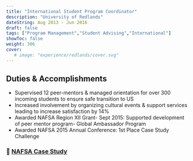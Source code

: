 ```yaml
---
title: "International Student Program Coordinator"
description: "University of Redlands"
dateString: Aug 2013 - Jun 2016
draft: false
tags: ["Program Management","Student Advising","International"]
showToc: false
weight: 306
cover:
   # image: "experience/redlands/cover.svg"
--- 
```


## Duties & Accomplishments
- Supervised 12 peer-mentors & managed orientation for over 300 incoming students to ensure safe transition to US
- Increased involvement by organizing cultural events & support services leading to increase satisfaction by 14%
- Awarded NAFSA Region XII Grant- Sept 2015: Supported development of peer mentor program- Global Ambassador Program
- Awarded NAFSA 2015 Annual Conference: 1st Place Case Study Challenge

### 🔗 [NAFSA Case Study](https://docs.google.com/presentation/d/1Lmyavn7geaxx1REtMVXlVhpYNZmlUruYkLemSEely0Q/edit?usp=sharing)